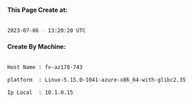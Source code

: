 
   
#### This Page Create at:

```bash

2023-07-06 - 13:20:20 UTC

```

#### Create By Machine:

```bash

Host Name : fv-az178-743

platform  : Linux-5.15.0-1041-azure-x86_64-with-glibc2.35

Ip Local  : 10.1.0.15

```

